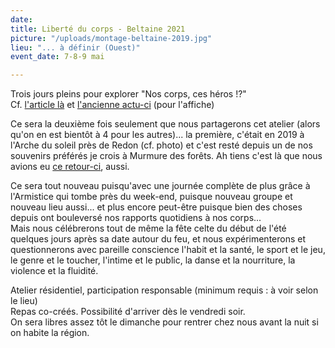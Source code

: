 ```yaml
---
date: 
title: Liberté du corps - Beltaine 2021
picture: "/uploads/montage-beltaine-2019.jpg"
lieu: "... à définir (Ouest)"
event_date: 7-8-9 mai

---
```

Trois jours pleins pour explorer "Nos corps, ces héros !?"  
Cf. [l'article là](https://www.murmuredesforets.fr/article/nos-corps-des-heros/) et [l'ancienne actu-ci](https://www.murmuredesforets.fr/actualite/beltaine-et-solstice-de-confines/) (pour l'affiche)

Ce sera la deuxième fois seulement que nous partagerons cet atelier (alors qu'on en est bientôt à 4 pour les autres)... la première, c'était en 2019 à l'Arche du soleil près de Redon (cf. photo) et c'est resté depuis un de nos souvenirs préférés je crois à Murmure des forêts. Ah tiens c'est là que nous avions eu [ce retour-ci]( "https://www.murmuredesforets.fr/article/histoire-de-l-esprit-d-un-murmure-des-forets/"), aussi.

Ce sera tout nouveau puisqu'avec une journée complète de plus grâce à l'Armistice qui tombe près du week-end, puisque nouveau groupe et nouveau lieu aussi... et plus encore peut-être puisque bien des choses depuis ont bouleversé nos rapports quotidiens à nos corps...   
Mais nous célébrerons tout de même la fête celte du début de l'été quelques jours après sa date autour du feu, et nous expérimenterons et questionnerons avec pareille conscience l'habit et la santé, le sport et le jeu, le genre et le toucher, l'intime et le public, la danse et la nourriture, la violence et la fluidité.

Atelier résidentiel, participation responsable (minimum requis : à voir selon le lieu)   
 Repas co-créés. Possibilité d'arriver dès le vendredi soir.   
 On sera libres assez tôt le dimanche pour rentrer chez nous avant la nuit si on habite la région.